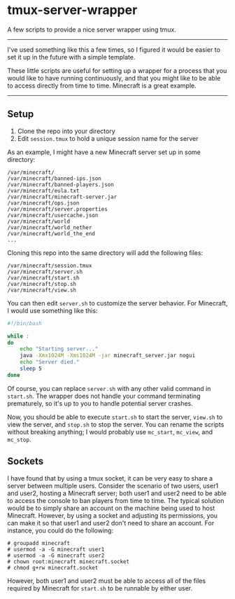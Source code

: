 # tmux-server-wrapper
A few scripts to provide a nice server wrapper using tmux.

---

I've used something like this a few times, so I figured it would be easier to set it up in the future with a simple template.

These little scripts are useful for setting up a wrapper for a process that you would like to have running continuously, and that you might like to be able to access directly from time to time. Minecraft is a great example.

---

## Setup

1. Clone the repo into your directory
2. Edit `session.tmux` to hold a unique session name for the server

As an example, I might have a new Minecraft server set up in some directory:
```
/var/minecraft/
/var/minecraft/banned-ips.json
/var/minecraft/banned-players.json
/var/minecraft/eula.txt
/var/minecraft/minecraft-server.jar
/var/minecraft/ops.json
/var/minecraft/server.properties
/var/minecraft/usercache.json
/var/minecraft/world
/var/minecraft/world_nether
/var/minecraft/world_the_end
...
```

Cloning this repo into the same directory will add the following files:
```
/var/minecraft/session.tmux
/var/minecraft/server.sh
/var/minecraft/start.sh
/var/minecraft/stop.sh
/var/minecraft/view.sh
```

You can then edit `server.sh` to customize the server behavior. For Minecraft, I would use something like this:
```bash
#!/bin/bash

while :
do
	echo "Starting server..."
	java -Xmx1024M -Xms1024M -jar minecraft_server.jar nogui
	echo "Server died."
	sleep 5
done
```
Of course, you can replace `server.sh` with any other valid command in `start.sh`. The wrapper does not handle your command terminating prematurely, so it's up to you to handle potential server crashes.

Now, you should be able to execute `start.sh` to start the server, `view.sh` to view the server, and `stop.sh` to stop the server. You can rename the scripts without breaking anything; I would probably use `mc_start`, `mc_view`, and `mc_stop`.

## Sockets

I have found that by using a tmux socket, it can be very easy to share a server between multiple users. Consider the scenario of two users, user1 and user2, hosting a Minecraft server; both user1 and user2 need to be able to access the console to ban players from time to time. The typical solution would be to simply share an account on the machine being used to host Minecraft. However, by using a socket and adjusting its permissions, you can make it so that user1 and user2 don't need to share an account. For instance, you could do the following:
```
# groupadd minecraft
# usermod -a -G minecraft user1
# usermod -a -G minecraft user2
# chown root:minecraft minecraft.socket
# chmod g+rw minecraft.socket
```
However, both user1 and user2 must be able to access all of the files required by Minecraft for `start.sh` to be runnable by either user.
